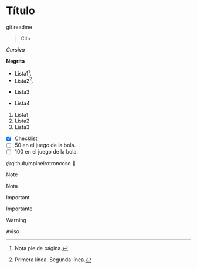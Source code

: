 # Título

git readme

> Cita

_Cursiva_

__Negrita__

- Lista1[^1].
- Lista2[^2].
+ Lista3
* Lista4

1. Lista1
1. Lista2
2. Lista3

- [x] Checklist
- [ ] 50 en el juego de la bola.
- [ ] 100 en el juego de la bola.

@github/mpineirotroncoso :see_no_evil:

> [!NOTE]
> Nota

> [!IMPORTANT]
> Importante

> [!WARNING]
> Aviso

[^1]: Nota pie de página.
[^1]: Otra igual?
[^2]: Primera línea.
 Segunda línea.

<!-- Comentario -->







